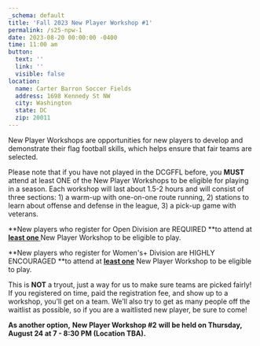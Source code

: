 ```yaml
---
_schema: default
title: 'Fall 2023 New Player Workshop #1'
permalink: /s25-npw-1
date: 2023-08-20 00:00:00 -0400
time: 11:00 am
button:
  text: ''
  link: ''
  visible: false
location:
  name: Carter Barron Soccer Fields
  address: 1698 Kennedy St NW
  city: Washington
  state: DC
  zip: 20011
---
```

New Player Workshops are opportunities for new players to develop and demonstrate their flag football skills, which helps ensure that fair teams are selected.

Please note that if you have not played in the DCGFFL before, you **MUST** attend at least ONE of the New Player Workshops to be eligible for playing in a season. Each workshop will last about 1.5-2 hours and will consist of three sections: 1) a warm-up with one-on-one route running, 2) stations to learn about offense and defense in the league, 3) a pick-up game with veterans.

**New players who register for Open Division are REQUIRED&nbsp;**to attend at <u><strong>least one </strong></u>New Player Workshop to be eligible to play. &nbsp;&nbsp;

**New players who register for Women's+ Division are HIGHLY ENCOURAGED&nbsp;**to attend at <u><strong>least one</strong></u> New Player Workshop to be eligible to play. &nbsp;

This is **NOT** a tryout, just a way for us to make sure teams are picked fairly! If you registered on time, paid the registration fee, and show up to a workshop, you’ll get on a team. We’ll also try to get as many people off the waitlist as possible, so if you are a waitlisted new player, be sure to come!

**As another option,** **New Player Workshop \#2**&nbsp;**will be held on Thursday, August 24 at 7 - 8:30 PM (Location TBA).**